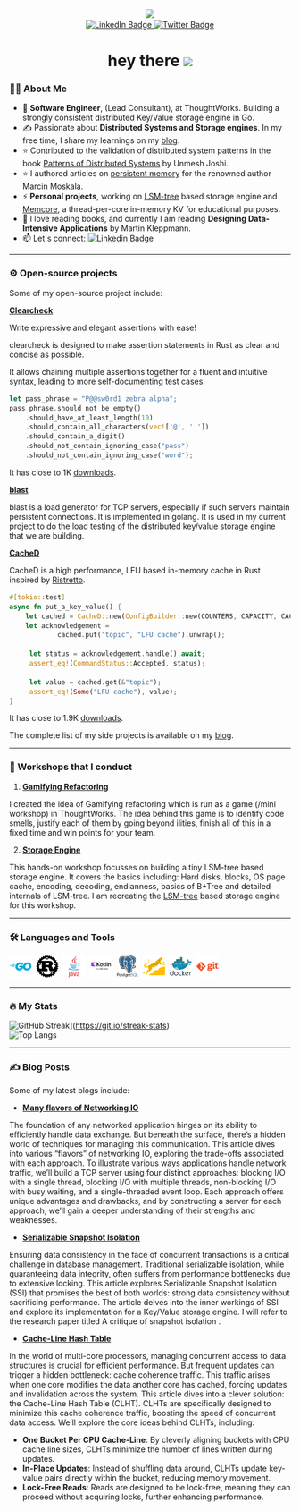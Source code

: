 <div align="center">
  <div id="header">
    <img src="https://media.giphy.com/media/M9gbBd9nbDrOTu1Mqx/giphy.gif" width="100"/>
  </div>

  <div id="badges">
    <a href="https://www.linkedin.com/in/sarthak-makhija-7a165a55/">
      <img src="https://img.shields.io/badge/LinkedIn-blue?style=for-the-badge&logo=linkedin&logoColor=white" alt="LinkedIn Badge"/>
    </a>
    <a href="https://x.com/MakhijaSarthak">
      <img src="https://img.shields.io/badge/Twitter-blue?style=for-the-badge&logo=twitter&logoColor=white" alt="Twitter Badge"/>
    </a>
  </div>

  <h1>
    hey there
    <img src="https://media.giphy.com/media/hvRJCLFzcasrR4ia7z/giphy.gif" width="30px"/>
  </h1>
</div>

### :man_technologist: About Me

- :telescope: **Software Engineer**, (Lead Consultant), at ThoughtWorks. Building a strongly consistent distributed Key/Value storage engine in Go.
- :writing_hand: Passionate about **Distributed Systems and Storage engines**. In my free time, I share my learnings on my [blog](https://tech-lessons.in/en/).
- :star: Contributed to the validation of distributed system patterns in the book [Patterns of Distributed Systems](https://learning.oreilly.com/library/view/patterns-of-distributed/9780138222246/) by Unmesh Joshi.
- :star: I authored articles on [persistent memory](https://kt.academy/article/pmem-intro) for the renowned author Marcin Moskala.
- :zap: **Personal projects**, working on [LSM-tree](https://github.com/SarthakMakhija/go-lsm) based storage engine and [Memcore](https://github.com/SarthakMakhija/memcore), a thread-per-core in-memory KV for educational purposes.
- :blue_book: I love reading books, and currently I am reading **Designing Data-Intensive Applications** by Martin Kleppmann.
- :mailbox: Let's connect: [![Linkedin Badge](https://img.shields.io/badge/-LinkedIn-blue?style=flat&logo=Linkedin&logoColor=white)](https://www.linkedin.com/in/sarthak-makhija-7a165a55)

---

### :gear: Open-source projects

Some of my open-source project include:

[**Clearcheck**](https://github.com/SarthakMakhija/clearcheck)

Write expressive and elegant assertions with ease!

clearcheck is designed to make assertion statements in Rust as clear and concise as possible.

It allows chaining multiple assertions together for a fluent and intuitive syntax, leading to more self-documenting test cases.

```rust
let pass_phrase = "P@@sw0rd1 zebra alpha";
pass_phrase.should_not_be_empty()
    .should_have_at_least_length(10)
    .should_contain_all_characters(vec!['@', ' '])
    .should_contain_a_digit()
    .should_not_contain_ignoring_case("pass")
    .should_not_contain_ignoring_case("word");
```

It has close to 1K [downloads](https://crates.io/crates/clearcheck).

[**blast**](https://github.com/SarthakMakhija/blast)

blast is a load generator for TCP servers, especially if such servers maintain persistent connections. It is implemented in golang. It is used in my current project to do the load testing of the distributed key/value storage engine that we are building.

[**CacheD**](https://github.com/SarthakMakhija/cached)

CacheD is a high performance, LFU based in-memory cache in Rust inspired by [Ristretto](https://github.com/dgraph-io/ristretto). 

```rust
#[tokio::test]
async fn put_a_key_value() {
    let cached = CacheD::new(ConfigBuilder::new(COUNTERS, CAPACITY, CACHE_WEIGHT).build());
    let acknowledgement =
            cached.put("topic", "LFU cache").unwrap();
     
     let status = acknowledgement.handle().await;
     assert_eq!(CommandStatus::Accepted, status);
    
     let value = cached.get(&"topic");
     assert_eq!(Some("LFU cache"), value);
}
```

It has close to 1.9K [downloads](https://crates.io/crates/tinylfu-cached).

The complete list of my side projects is available on my [blog](https://tech-lessons.in/en/page/projects/).

---

### :microphone: Workshops that I conduct

  1. [**Gamifying Refactoring**](https://gamifying-refactoring.github.io/)

  I created the idea of Gamifying refactoring which is run as a game (/mini workshop) in ThoughtWorks. The idea behind this game is to identify code smells, justify each of them by going beyond ilities, finish all of this in a fixed time and win points for your team.

  2. [**Storage Engine**](https://github.com/SarthakMakhija/storage-engine-workshop)

  This hands-on workshop focusses on building a tiny LSM-tree based storage engine. It covers the basics including: Hard disks, blocks, OS page cache, encoding, decoding, endianness, basics of B+Tree and detailed internals of LSM-tree. I am recreating the [LSM-tree](https://github.com/SarthakMakhija/go-lsm) based storage engine for this workshop.


---

### :hammer_and_wrench: Languages and Tools

<div>
  <img src="https://github.com/devicons/devicon/blob/master/icons/go/go-original-wordmark.svg" title="Go" alt="Go" width="40" height="40"/>&nbsp;
  <img src="https://github.com/devicons/devicon/blob/master/icons/rust/rust-original.svg" title="Rust" alt="Rust" width="40" height="40"/>&nbsp;
  <img src="https://github.com/devicons/devicon/blob/master/icons/java/java-original-wordmark.svg" title="Java" alt="Java" width="40" height="40"/>&nbsp;
  <img src="https://github.com/devicons/devicon/blob/master/icons/kotlin/kotlin-original-wordmark.svg" title="Kotlin" alt="Kotlin" width="40" height="40"/>&nbsp;
  <img src="https://github.com/devicons/devicon/blob/master/icons/postgresql/postgresql-original-wordmark.svg" title="PostgreSQL" alt="PostgreSQL" width="40" height="40"/>&nbsp;
  <img src="https://github.com/devicons/devicon/blob/master/icons/rocksdb/rocksdb-original.svg" title="RocksDB" alt="RocksDB" width="40" height="40"/>&nbsp;
  <img src="https://github.com/devicons/devicon/blob/master/icons/docker/docker-original-wordmark.svg" title="Docker" alt="Docker" width="40" height="40"/>&nbsp;
  <img src="https://github.com/devicons/devicon/blob/master/icons/git/git-plain-wordmark.svg" title="Git" alt="Git" width="40" height="40"/>&nbsp;  
</div>

---

### :fire: My Stats

![GitHub Streak](https://github-readme-streak-stats.herokuapp.com?user=SarthakMakhija)](https://git.io/streak-stats)
<br/>
![Top Langs](https://github-readme-stats.vercel.app/api/top-langs/?username=SarthakMakhija&layout=compact&exclude_repo=tech-lessons-posts,sarthakmakhija.github.io)

---

### :writing_hand: Blog Posts

Some of my latest blogs include:

- [**Many flavors of Networking IO**](https://tech-lessons.in/en/blog/many_flavors_of_networking_io/)

The foundation of any networked application hinges on its ability to efficiently handle data exchange. But beneath the surface, there’s a hidden world of techniques for managing this communication. This article dives into various “flavors” of networking IO, exploring the trade-offs associated with each approach.
To illustrate various ways applications handle network traffic, we’ll build a TCP server using four distinct approaches: blocking I/O with a single thread, blocking I/O with multiple threads, non-blocking I/O with busy waiting, and a single-threaded event loop.
Each approach offers unique advantages and drawbacks, and by constructing a server for each approach, we’ll gain a deeper understanding of their strengths and weaknesses.

- [**Serializable Snapshot Isolation**](https://tech-lessons.in/en/blog/serializable_snapshot_isolation/)

Ensuring data consistency in the face of concurrent transactions is a critical challenge in database management. 
Traditional serializable isolation, while guaranteeing data integrity, often suffers from performance bottlenecks due to extensive locking. 
This article explores Serializable Snapshot Isolation (SSI) that promises the best of both worlds: strong data consistency without sacrificing performance. 
The article delves into the inner workings of SSI and explore its implementation for a Key/Value storage engine. I will refer to the research paper titled A critique of snapshot isolation .

- [**Cache-Line Hash Table**](https://tech-lessons.in/en/blog/cache_line_hash_table/)
  
In the world of multi-core processors, managing concurrent access to data structures is crucial for efficient performance. But frequent updates can trigger a hidden bottleneck: cache coherence traffic.
This traffic arises when one core modifies the data another core has cached, forcing updates and invalidation across the system.
This article dives into a clever solution: the Cache-Line Hash Table (CLHT). CLHTs are specifically designed to minimize this cache coherence traffic, boosting the speed of concurrent data access.
We’ll explore the core ideas behind CLHTs, including:

  - **One Bucket Per CPU Cache-Line**: By cleverly aligning buckets with CPU cache line sizes, CLHTs minimize the number of lines written during updates.
  - **In-Place Updates**: Instead of shuffling data around, CLHTs update key-value pairs directly within the bucket, reducing memory movement.
  - **Lock-Free Reads**: Reads are designed to be lock-free, meaning they can proceed without acquiring locks, further enhancing performance.



